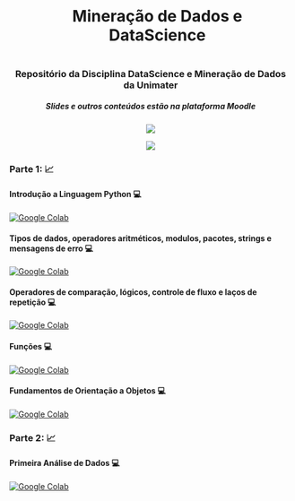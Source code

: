 

<div id="user-content-toc">
  <ul>
    <h1 align="center" style="display: inline-block;"> Mineração de Dados e DataScience</h1>
  </ul>
</div>


<h3 align="center"> Repositório da Disciplina DataScience e Mineração de Dados da Unimater </h3>

<h5 align="center"> Slides e outros conteúdos estão na plataforma Moodle </h5>

<p  align="center">
<img src="https://user-images.githubusercontent.com/73097560/115834477-dbab4500-a447-11eb-908a-139a6edaec5c.gif">             
<br>
</p>

<p align="center">
<img src="Imagem/gif.gif"/>
</p>

### Parte 1: :chart_with_upwards_trend:
#### Introdução a Linguagem Python :computer:
 [![Google Colab](https://badgen.net/badge/Launch/on%20Google%20Colab/blue?icon=terminal)](https://colab.research.google.com/github/Rafael-Barbosa/Mineracao-Dados/blob/main/Introducao_ao_Python.ipynb) 

#### Tipos de dados, operadores aritméticos, modulos, pacotes, strings e mensagens de erro :computer:
 [![Google Colab](https://badgen.net/badge/Launch/on%20Google%20Colab/blue?icon=terminal)](https://colab.research.google.com/github/Rafael-Barbosa/Mineracao-Dados/blob/main/Tipos_de_Dados%2C_Operadores_e_Mensagens_de_Erros.ipynb) 
 
#### Operadores de comparação, lógicos, controle de fluxo e laços de repetição :computer:
[![Google Colab](https://badgen.net/badge/Launch/on%20Google%20Colab/blue?icon=terminal)](https://colab.research.google.com/github/Rafael-Barbosa/Mineracao-Dados/blob/main/Controle_de_fluxo_lacos_de_repeticao_operadores_logicos_e_de_comparacao.ipynb)
 
#### Funções :computer:
[![Google Colab](https://badgen.net/badge/Launch/on%20Google%20Colab/blue?icon=terminal)](https://colab.research.google.com/github/Rafael-Barbosa/Mineracao-Dados/blob/main/Funcoes.ipynb)
 
#### Fundamentos de Orientação a Objetos :computer:
[![Google Colab](https://badgen.net/badge/Launch/on%20Google%20Colab/blue?icon=terminal)](https://colab.research.google.com/github/Rafael-Barbosa/Mineracao-Dados/blob/main/Fundamentos_de_Orientacao_a_Objetos.ipynbb)
 
 
 
 

### Parte 2: :chart_with_upwards_trend:
#### Primeira Análise de Dados :computer:
 [![Google Colab](https://badgen.net/badge/Launch/on%20Google%20Colab/blue?icon=terminal)](https://colab.research.google.com/github/Rafael-Barbosa/Mineracao-Dados/blob/main/Primeira_Analise_Dados.ipynb) 

